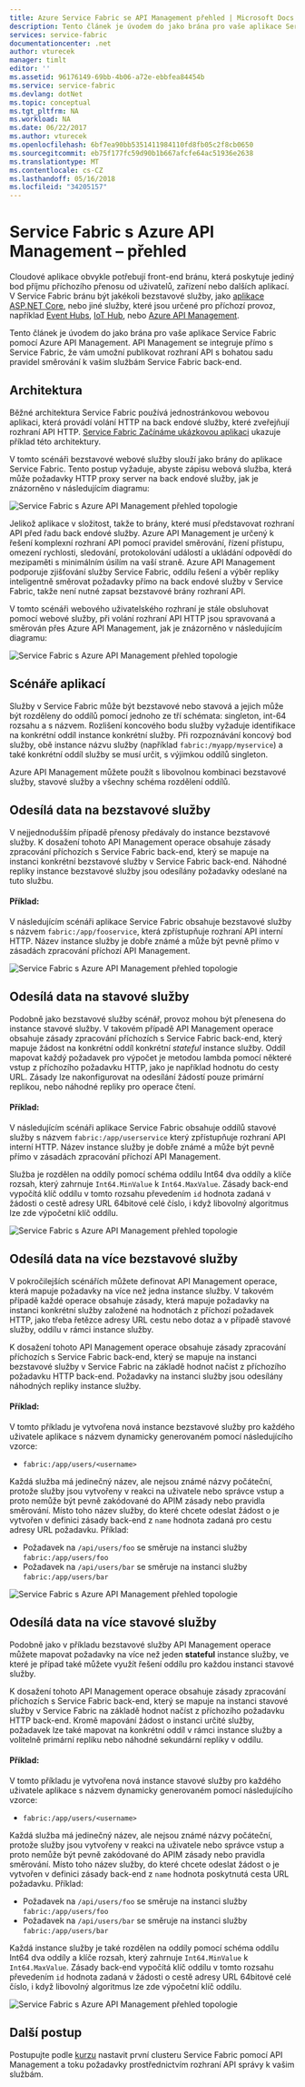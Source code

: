 ```yaml
---
title: Azure Service Fabric se API Management přehled | Microsoft Docs
description: Tento článek je úvodem do jako brána pro vaše aplikace Service Fabric pomocí Azure API Management.
services: service-fabric
documentationcenter: .net
author: vturecek
manager: timlt
editor: ''
ms.assetid: 96176149-69bb-4b06-a72e-ebbfea84454b
ms.service: service-fabric
ms.devlang: dotNet
ms.topic: conceptual
ms.tgt_pltfrm: NA
ms.workload: NA
ms.date: 06/22/2017
ms.author: vturecek
ms.openlocfilehash: 6bf7ea90bb5351411984110fd8fb05c2f8cb0650
ms.sourcegitcommit: eb75f177fc59d90b1b667afcfe64ac51936e2638
ms.translationtype: MT
ms.contentlocale: cs-CZ
ms.lasthandoff: 05/16/2018
ms.locfileid: "34205157"
---
```

# <a name="service-fabric-with-azure-api-management-overview"></a>Service Fabric s Azure API Management – přehled

Cloudové aplikace obvykle potřebují front-end bránu, která poskytuje jediný bod příjmu příchozího přenosu od uživatelů, zařízení nebo dalších aplikací. V Service Fabric bránu být jakékoli bezstavové služby, jako [aplikace ASP.NET Core](service-fabric-reliable-services-communication-aspnetcore.md), nebo jiné služby, které jsou určené pro příchozí provoz, například [Event Hubs](https://docs.microsoft.com/azure/event-hubs/), [IoT Hub](https://docs.microsoft.com/azure/iot-hub/), nebo [Azure API Management](https://docs.microsoft.com/azure/api-management/).

Tento článek je úvodem do jako brána pro vaše aplikace Service Fabric pomocí Azure API Management. API Management se integruje přímo s Service Fabric, že vám umožní publikovat rozhraní API s bohatou sadu pravidel směrování k vašim službám Service Fabric back-end. 

## <a name="architecture"></a>Architektura
Běžné architektura Service Fabric používá jednostránkovou webovou aplikaci, která provádí volání HTTP na back endové služby, které zveřejňují rozhraní API HTTP. [Service Fabric Začínáme ukázkovou aplikaci](https://github.com/Azure-Samples/service-fabric-dotnet-getting-started) ukazuje příklad této architektury.

V tomto scénáři bezstavové webové služby slouží jako brány do aplikace Service Fabric. Tento postup vyžaduje, abyste zápisu webová služba, která může požadavky HTTP proxy server na back endové služby, jak je znázorněno v následujícím diagramu:

![Service Fabric s Azure API Management přehled topologie][sf-web-app-stateless-gateway]

Jelikož aplikace v složitost, takže to brány, které musí představovat rozhraní API před řadu back endové služby. Azure API Management je určený k řešení komplexní rozhraní API pomocí pravidel směrování, řízení přístupu, omezení rychlosti, sledování, protokolování událostí a ukládání odpovědí do mezipaměti s minimálním úsilím na vaší straně. Azure API Management podporuje zjišťování služby Service Fabric, oddílu řešení a výběr repliky inteligentně směrovat požadavky přímo na back endové služby v Service Fabric, takže není nutné zapsat bezstavové brány rozhraní API. 

V tomto scénáři webového uživatelského rozhraní je stále obsluhovat pomocí webové služby, při volání rozhraní API HTTP jsou spravovaná a směrován přes Azure API Management, jak je znázorněno v následujícím diagramu:

![Service Fabric s Azure API Management přehled topologie][sf-apim-web-app]

## <a name="application-scenarios"></a>Scénáře aplikací

Služby v Service Fabric může být bezstavové nebo stavová a jejich může být rozděleny do oddílů pomocí jednoho ze tří schémata: singleton, int-64 rozsahu a s názvem. Rozlišení koncového bodu služby vyžaduje identifikace na konkrétní oddíl instance konkrétní služby. Při rozpoznávání koncový bod služby, obě instance názvu služby (například `fabric:/myapp/myservice`) a také konkrétní oddíl služby se musí určit, s výjimkou oddílů singleton.

Azure API Management můžete použít s libovolnou kombinaci bezstavové služby, stavové služby a všechny schéma rozdělení oddílů.

## <a name="send-traffic-to-a-stateless-service"></a>Odesílá data na bezstavové služby

V nejjednodušším případě přenosy předávaly do instance bezstavové služby. K dosažení tohoto API Management operace obsahuje zásady zpracování příchozích s Service Fabric back-end, který se mapuje na instanci konkrétní bezstavové služby v Service Fabric back-end. Náhodné repliky instance bezstavové služby jsou odesílány požadavky odeslané na tuto službu.

#### <a name="example"></a>Příklad:
V následujícím scénáři aplikace Service Fabric obsahuje bezstavové služby s názvem `fabric:/app/fooservice`, která zpřístupňuje rozhraní API interní HTTP. Název instance služby je dobře známé a může být pevně přímo v zásadách zpracování příchozí API Management. 

![Service Fabric s Azure API Management přehled topologie][sf-apim-static-stateless]

## <a name="send-traffic-to-a-stateful-service"></a>Odesílá data na stavové služby

Podobně jako bezstavové služby scénář, provoz mohou být přenesena do instance stavové služby. V takovém případě API Management operace obsahuje zásady zpracování příchozích s Service Fabric back-end, který mapuje žádost na konkrétní oddíl konkrétní *stateful* instance služby. Oddíl mapovat každý požadavek pro výpočet je metodou lambda pomocí některé vstup z příchozího požadavku HTTP, jako je například hodnotu do cesty URL. Zásady lze nakonfigurovat na odesílání žádostí pouze primární replikou, nebo náhodné repliky pro operace čtení.

#### <a name="example"></a>Příklad:

V následujícím scénáři aplikace Service Fabric obsahuje oddílů stavové služby s názvem `fabric:/app/userservice` který zpřístupňuje rozhraní API interní HTTP. Název instance služby je dobře známé a může být pevně přímo v zásadách zpracování příchozí API Management.  

Služba je rozdělen na oddíly pomocí schéma oddílu Int64 dva oddíly a klíče rozsah, který zahrnuje `Int64.MinValue` k `Int64.MaxValue`. Zásady back-end vypočítá klíč oddílu v tomto rozsahu převedením `id` hodnota zadaná v žádosti o cestě adresy URL 64bitové celé číslo, i když libovolný algoritmus lze zde výpočetní klíč oddílu. 

![Service Fabric s Azure API Management přehled topologie][sf-apim-static-stateful]

## <a name="send-traffic-to-multiple-stateless-services"></a>Odesílá data na více bezstavové služby

V pokročilejších scénářích můžete definovat API Management operace, která mapuje požadavky na více než jedna instance služby. V takovém případě každé operace obsahuje zásady, která mapuje požadavky na instanci konkrétní služby založené na hodnotách z příchozí požadavek HTTP, jako třeba řetězce adresy URL cestu nebo dotaz a v případě stavové služby, oddílu v rámci instance služby. 

K dosažení tohoto API Management operace obsahuje zásady zpracování příchozích s Service Fabric back-end, který se mapuje na instanci bezstavové služby v Service Fabric na základě hodnot načíst z příchozího požadavku HTTP back-end. Požadavky na instanci služby jsou odesílány náhodných repliky instance služby.

#### <a name="example"></a>Příklad:

V tomto příkladu je vytvořena nová instance bezstavové služby pro každého uživatele aplikace s názvem dynamicky generovaném pomocí následujícího vzorce:
 
 - `fabric:/app/users/<username>`

 Každá služba má jedinečný název, ale nejsou známé názvy počáteční, protože služby jsou vytvořeny v reakci na uživatele nebo správce vstup a proto nemůže být pevně zakódované do APIM zásady nebo pravidla směrování. Místo toho název služby, do které chcete odeslat žádost o je vytvořen v definici zásady back-end z `name` hodnota zadaná pro cestu adresy URL požadavku. Příklad:

  - Požadavek na `/api/users/foo` se směruje na instanci služby `fabric:/app/users/foo`
  - Požadavek na `/api/users/bar` se směruje na instanci služby `fabric:/app/users/bar`

![Service Fabric s Azure API Management přehled topologie][sf-apim-dynamic-stateless]

## <a name="send-traffic-to-multiple-stateful-services"></a>Odesílá data na více stavové služby

Podobně jako v příkladu bezstavové služby API Management operace můžete mapovat požadavky na více než jeden **stateful** instance služby, ve které je případ také můžete využít řešení oddílu pro každou instanci stavové služby.

K dosažení tohoto API Management operace obsahuje zásady zpracování příchozích s Service Fabric back-end, který se mapuje na instanci stavové služby v Service Fabric na základě hodnot načíst z příchozího požadavku HTTP back-end. Kromě mapování žádost o instanci určité služby, požadavek lze také mapovat na konkrétní oddíl v rámci instance služby a volitelně primární repliku nebo náhodné sekundární repliky v oddílu.

#### <a name="example"></a>Příklad:

V tomto příkladu je vytvořena nová instance stavové služby pro každého uživatele aplikace s názvem dynamicky generovaném pomocí následujícího vzorce:
 
 - `fabric:/app/users/<username>`

 Každá služba má jedinečný název, ale nejsou známé názvy počáteční, protože služby jsou vytvořeny v reakci na uživatele nebo správce vstup a proto nemůže být pevně zakódované do APIM zásady nebo pravidla směrování. Místo toho název služby, do které chcete odeslat žádost o je vytvořen v definici zásady back-end z `name` hodnota poskytnutá cesta URL požadavku. Příklad:

  - Požadavek na `/api/users/foo` se směruje na instanci služby `fabric:/app/users/foo`
  - Požadavek na `/api/users/bar` se směruje na instanci služby `fabric:/app/users/bar`

Každá instance služby je také rozdělen na oddíly pomocí schéma oddílu Int64 dva oddíly a klíče rozsah, který zahrnuje `Int64.MinValue` k `Int64.MaxValue`. Zásady back-end vypočítá klíč oddílu v tomto rozsahu převedením `id` hodnota zadaná v žádosti o cestě adresy URL 64bitové celé číslo, i když libovolný algoritmus lze zde výpočetní klíč oddílu. 

![Service Fabric s Azure API Management přehled topologie][sf-apim-dynamic-stateful]

## <a name="next-steps"></a>Další postup

Postupujte podle [kurzu](service-fabric-tutorial-deploy-api-management.md) nastavit první clusteru Service Fabric pomocí API Management a toku požadavky prostřednictvím rozhraní API správy k vašim službám.

<!-- links -->

<!-- pics -->
[sf-apim-web-app]: ./media/service-fabric-api-management-overview/sf-apim-web-app.png
[sf-web-app-stateless-gateway]: ./media/service-fabric-api-management-overview/sf-web-app-stateless-gateway.png
[sf-apim-static-stateless]: ./media/service-fabric-api-management-overview/sf-apim-static-stateless.png
[sf-apim-static-stateful]: ./media/service-fabric-api-management-overview/sf-apim-static-stateful.png
[sf-apim-dynamic-stateless]: ./media/service-fabric-api-management-overview/sf-apim-dynamic-stateless.png
[sf-apim-dynamic-stateful]: ./media/service-fabric-api-management-overview/sf-apim-dynamic-stateful.png
